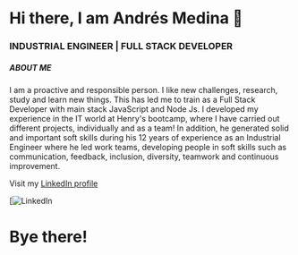# Hi there, I am Andrés Medina 👋

### INDUSTRIAL ENGINEER | FULL STACK DEVELOPER

##### ABOUT ME

I am a proactive and responsible person. I like new challenges, research, study and learn new things. This has led me to train as a Full Stack Developer with main stack JavaScript and Node Js.
I developed my experience in the IT world at Henry's bootcamp, where I have carried out different projects, individually and as a team! In addition, he generated solid and important soft skills during his 12 years of experience as an Industrial Engineer where he led work teams, developing people in soft skills such as communication, feedback, inclusion, diversity, teamwork and continuous improvement.

Visit my [LinkedIn profile](https://www.linkedin.com/in/andres-medina-arg/)

[![LinkedIn](https://img.shields.io/badge/LinkedIn-blue?style=flat&logo=linkedin&labelColor=blue)


# Bye there!
